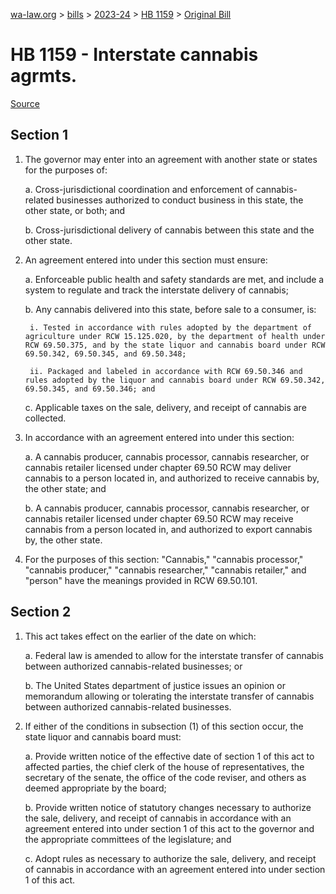 [wa-law.org](/) > [bills](/bills/) > [2023-24](/bills/2023-24) > [HB 1159](/bills/2023-24/hb/1159/) > [Original Bill](/bills/2023-24/hb/1159/1/)

# HB 1159 - Interstate cannabis agrmts.

[Source](http://lawfilesext.leg.wa.gov/biennium/2023-24/Pdf/Bills/House%20Bills/1159.pdf)

## Section 1
1. The governor may enter into an agreement with another state or states for the purposes of:

    a. Cross-jurisdictional coordination and enforcement of cannabis-related businesses authorized to conduct business in this state, the other state, or both; and

    b. Cross-jurisdictional delivery of cannabis between this state and the other state.

2. An agreement entered into under this section must ensure:

    a. Enforceable public health and safety standards are met, and include a system to regulate and track the interstate delivery of cannabis;

    b. Any cannabis delivered into this state, before sale to a consumer, is:

        i. Tested in accordance with rules adopted by the department of agriculture under RCW 15.125.020, by the department of health under RCW 69.50.375, and by the state liquor and cannabis board under RCW 69.50.342, 69.50.345, and 69.50.348;

        ii. Packaged and labeled in accordance with RCW 69.50.346 and rules adopted by the liquor and cannabis board under RCW 69.50.342, 69.50.345, and 69.50.346; and

    c. Applicable taxes on the sale, delivery, and receipt of cannabis are collected.

3. In accordance with an agreement entered into under this section:

    a. A cannabis producer, cannabis processor, cannabis researcher, or cannabis retailer licensed under chapter 69.50 RCW may deliver cannabis to a person located in, and authorized to receive cannabis by, the other state; and

    b. A cannabis producer, cannabis processor, cannabis researcher, or cannabis retailer licensed under chapter 69.50 RCW may receive cannabis from a person located in, and authorized to export cannabis by, the other state.

4. For the purposes of this section: "Cannabis," "cannabis processor," "cannabis producer," "cannabis researcher," "cannabis retailer," and "person" have the meanings provided in RCW 69.50.101.

## Section 2
1. This act takes effect on the earlier of the date on which:

    a. Federal law is amended to allow for the interstate transfer of cannabis between authorized cannabis-related businesses; or

    b. The United States department of justice issues an opinion or memorandum allowing or tolerating the interstate transfer of cannabis between authorized cannabis-related businesses.

2. If either of the conditions in subsection (1) of this section occur, the state liquor and cannabis board must:

    a. Provide written notice of the effective date of section 1 of this act to affected parties, the chief clerk of the house of representatives, the secretary of the senate, the office of the code reviser, and others as deemed appropriate by the board;

    b. Provide written notice of statutory changes necessary to authorize the sale, delivery, and receipt of cannabis in accordance with an agreement entered into under section 1 of this act to the governor and the appropriate committees of the legislature; and

    c. Adopt rules as necessary to authorize the sale, delivery, and receipt of cannabis in accordance with an agreement entered into under section 1 of this act.
